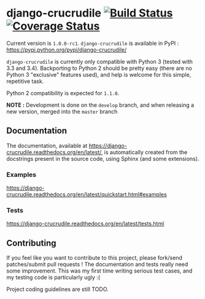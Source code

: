 django-crucrudile [![Build Status](https://travis-ci.org/pstch/django-crucrudile.svg?branch=crucrudile)](https://travis-ci.org/pstch/django-crucrudile) [![Coverage Status](https://coveralls.io/repos/pstch/django-crucrudile/badge.png?branch=crucrudile)](https://coveralls.io/r/pstch/django-crucrudile?branch=crucrudile)
=================

Current version is `1.0.0-rc1`. `django-crucrudile` is available in PyPI : https://pypi.python.org/pypi/django-crucrudile/

`django-crucrudile` is currently only compatible with Python 3 (tested with 3.3 and 3.4). Backporting to Python 2 should be pretty easy (there are no Python 3 "exclusive" features used), and help is welcome for this simple, repetitive task.

Python 2 compatibility is expected for `1.1.0`.

**NOTE :** Development is done on the `develop` branch, and when releasing a new version, merged into the `master` branch

## Documentation

The documentation, available at https://django-crucrudile.readthedocs.org/en/latest/, is automatically created from the docstrings present in the source code, using Sphinx (and some extensions).

### Examples

https://django-crucrudile.readthedocs.org/en/latest/quickstart.html#examples

### Tests

https://django-crucrudile.readthedocs.org/en/latest/tests.html

## Contributing

If you feel like you want to contribute to this project, please fork/send patches/submit pull requests ! The documentation and tests really need some improvement. This was my first time writing serious test cases, and my testing code is particularly ugly :(

Project coding guidelines are still TODO.
